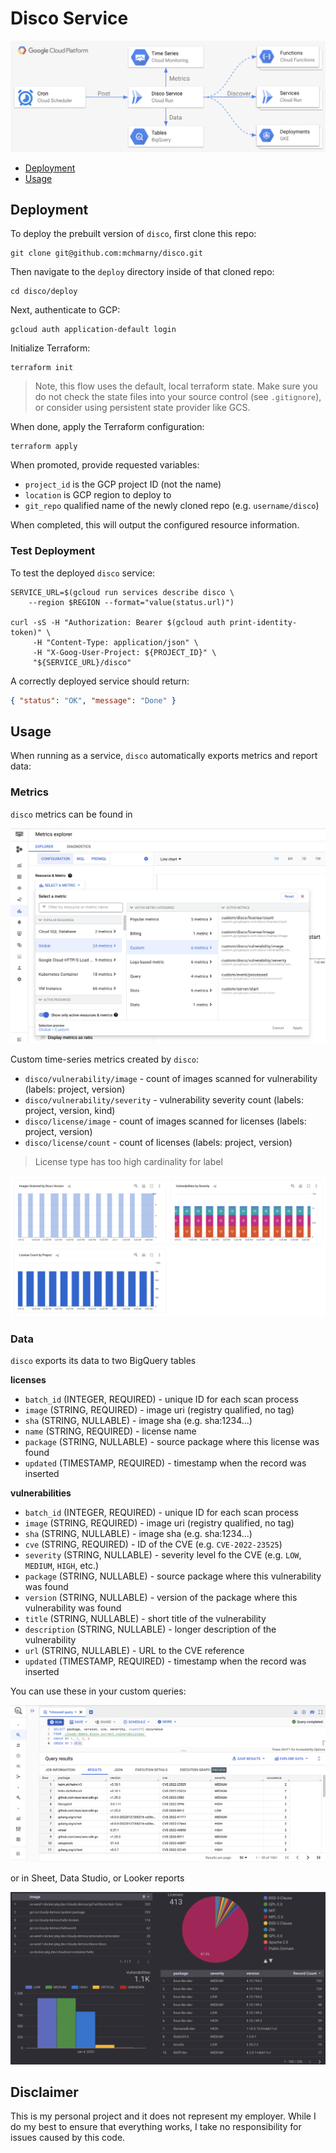 # Disco Service

![](../etc/img/diagram.png)

* [Deployment](#deployment)
* [Usage](#usage)

## Deployment
  
To deploy the prebuilt version of `disco`, first clone this repo:

```shell
git clone git@github.com:mchmarny/disco.git
```

Then navigate to the `deploy` directory inside of that cloned repo:

```shell
cd disco/deploy
```

Next, authenticate to GCP:

```shell
gcloud auth application-default login
```

Initialize Terraform: 

```shell
terraform init
```

> Note, this flow uses the default, local terraform state. Make sure you do not check the state files into your source control (see `.gitignore`), or consider using persistent state provider like GCS.

When done, apply the Terraform configuration:

```shell
terraform apply
```

When promoted, provide requested variables:

* `project_id` is the GCP project ID (not the name)
* `location` is GCP region to deploy to
* `git_repo` qualified name of the newly cloned repo (e.g. `username/disco`)

When completed, this will output the configured resource information. 

### Test Deployment

To test the deployed `disco` service:

```shell
SERVICE_URL=$(gcloud run services describe disco \
    --region $REGION --format="value(status.url)")

curl -sS -H "Authorization: Bearer $(gcloud auth print-identity-token)" \
     -H "Content-Type: application/json" \
     -H "X-Goog-User-Project: ${PROJECT_ID}" \
     "${SERVICE_URL}/disco"
```

A correctly deployed service should return: 

```json
{ "status": "OK", "message": "Done" }
```

## Usage

When running as a service, `disco` automatically exports metrics and report data:

### Metrics

`disco` metrics can be found in 

![](../etc/img/metric-explore.png)

Custom time-series metrics created by `disco`:

* `disco/vulnerability/image` - count of images scanned for vulnerability (labels: project, version)
* `disco/vulnerability/severity` - vulnerability severity count (labels: project, version, kind)
* `disco/license/image` - count of images scanned for licenses (labels: project, version)
* `disco/license/count` - count of licenses (labels: project, version)

> License type has too high cardinality for label 

![](../etc/img/metrics.png)

### Data

`disco` exports its data to two BigQuery tables

**licenses**

* `batch_id` (INTEGER, REQUIRED) - unique ID for each scan process
* `image`	(STRING, REQUIRED) - image uri (registry qualified, no tag)
* `sha`	(STRING, NULLABLE) - image sha (e.g. sha:1234...)
* `name` (STRING, REQUIRED) - license name 
* `package` (STRING, NULLABLE) - source package where this license was found
* `updated` (TIMESTAMP, REQUIRED) - timestamp when the record was inserted

**vulnerabilities**

* `batch_id` (INTEGER, REQUIRED) - unique ID for each scan process
* `image`	(STRING, REQUIRED) - image uri (registry qualified, no tag)
* `sha`	(STRING, NULLABLE) - image sha (e.g. sha:1234...)
* `cve`	(STRING, REQUIRED) - ID of the CVE (e.g. `CVE-2022-23525`)
* `severity` (STRING, NULLABLE) - severity level fo the CVE (e.g. `LOW`, `MEDIUM`, `HIGH`, etc.)
* `package` (STRING, NULLABLE) - source package where this vulnerability was found
* `version` (STRING, NULLABLE) - version of the package where this vulnerability was found
* `title`	(STRING, NULLABLE) - short title of the vulnerability
* `description` (STRING, NULLABLE) - longer description of the vulnerability
* `url`	(STRING, NULLABLE) - URL to the CVE reference
* `updated` (TIMESTAMP, REQUIRED) - timestamp when the record was inserted

You can use these in your custom queries: 

![](../etc/img/query.png)

or in Sheet, Data Studio, or Looker reports 

![](../etc/img/dashboard.png)

## Disclaimer

This is my personal project and it does not represent my employer. While I do my best to ensure that everything works, I take no responsibility for issues caused by this code.
